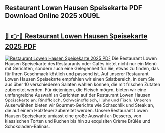 ## Restaurant Lowen Hausen Speisekarte PDF Download Online 2025 x0U9L

# <h2><a href="http://gc8oyu.nevu.top/?p=Restaurant+Lowen+Hausen+Speisekarte">🔗 👉🔴 Restaurant Lowen Hausen Speisekarte 2025 PDF</a></h2>

[![Restaurant Lowen Hausen Speisekarte 2025 PDF](https://i.imgur.com/dBaPXMq.png)](http://gc8oyu.nevu.top/?p=Restaurant+Lowen+Hausen+Speisekarte)
Die Restaurant Lowen Hausen Speisekarte des Restaurants oder Cafés bietet nicht nur ein Menü mit Gerichten, sondern auch eine Gelegenheit für Sie, etwas zu finden, das für Ihren Geschmack köstlich und passend ist. Auf unserer Restaurant Lowen Hausen Speisekarte empfehlen wir einen Salatbereich, in dem Sie aus über 10 verschiedenen Salaten wählen können, die mit frischen Zutaten zubereitet werden. Für diejenigen, die Fleisch mögen, bieten wir eine umfangreiche Auswahl an Gerichten auf der Restaurant Lowen Hausen Speisekarte an: Rindfleisch, Schweinefleisch, Huhn und Fisch. Unseren Auserwählten bieten wir Gourmet-Gerichte wie Schaschlik und Steak an, die auf einem Holzfeuer zubereitet werden. Unsere Restaurant Lowen Hausen Speisekarte umfasst eine große Auswahl an Desserts, von klassischen Torten und Kuchen bis hin zu exquisiten Crème Brûlée und Schokoladen-Balinas.
